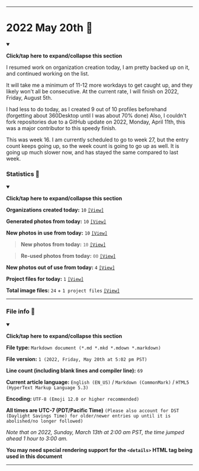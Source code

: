 
***

# 2022 May 20th 📅

<details open><summary><p lang="en"><b>Click/tap here to expand/collapse this section</b></p></summary>

I resumed work on organization creation today, I am pretty backed up on it, and continued working on the list.

It will take me a minimum of 11-12 more workdays to get caught up, and they likely won't all be consecutive. <!-- The number isn't changing, as the entry count is still going up. !--> At the current rate, I will finish on 2022, Friday, August 5th.

I had less to do today, as I created 9 out of 10 profiles beforehand (forgetting about 360Desktop until I was about 70% done) Also, I couldn't fork repositories due to a GitHub update on 2022, Monday, April 11th, this was a major contributor to this speedy finish.

This was week 16. I am currently scheduled to go to week 27, but the entry count keeps going up, so the week count is going to go up as well. It is going up much slower now, and has stayed the same compared to last week.

</details>

### Statistics 📝

<details open><summary><p lang="en"><b>Click/tap here to expand/collapse this section</b></p></summary>

**Organizations created today:** `10` [`[View]`](/NewOrgs/2022/05_May/README.md#2022-may-20th)

**Generated photos from today:** `10` [`[View]`](/OrganizationGraphics/ByDate/2022/May/20/Generated/)

**New photos in use from today:** `10` [`[View]`](/OrganizationGraphics/ByDate/2022/May/20/Used/)

> **New photos from today:** `10` [`[View]`](/OrganizationGraphics/ByDate/2022/May/20/Used/)

> **Re-used photos from today:** `00` [`[View]`](/OrganizationGraphics/ByDate/2022/May/20/Used/)

**New photos out of use from today:** `4` [`[View]`](/OrganizationGraphics/ByDate/2022/May/20/Unused/)

**Project files for today:** `1` [`[View]`](/OrganizationGraphics/ByDate/2022/May/20/Unused/Project_Files/)

**Total image files:** `24` + `1 project files` [`[View]`](/OrganizationGraphics/ByDate/2022/May/20/)

<!-- TODO
NTS: If there are no project files for a week, don't remove the counter, just blank it (set it to 0)
!-->

</details>

***

### File info 📜

<details open><summary><p lang="en"><b>Click/tap here to expand/collapse this section</b></p></summary>

**File type:** `Markdown document (*.md *.mkd *.mdown *.markdown)`

**File version:** `1 (2022, Friday, May 20th at 5:02 pm PST)`

**Line count (including blank lines and compiler line):** `69`

**Current article language:** `English (EN_US)` / `Markdown (CommonMark)` / `HTML5 (HyperText Markup Language 5.3)`

**Encoding:** `UTF-8 (Emoji 12.0 or higher recommended)`

**All times are UTC-7 (PDT/Pacific Time)** `(Please also account for DST (Daylight Savings Time) for older/newer entries up until it is abolished/no longer followed)`

_Note that on 2022, Sunday, March 13th at 2:00 am PST, the time jumped ahead 1 hour to 3:00 am._

**You may need special rendering support for the `<details>` HTML tag being used in this document**

</details>

***
